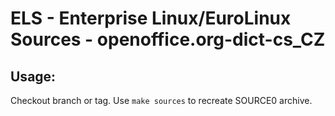 # ELS - Enterprise Linux/EuroLinux Sources - openoffice.org-dict-cs_CZ
 
## Usage:
  Checkout branch or tag. Use `make sources` to recreate  SOURCE0 archive.
